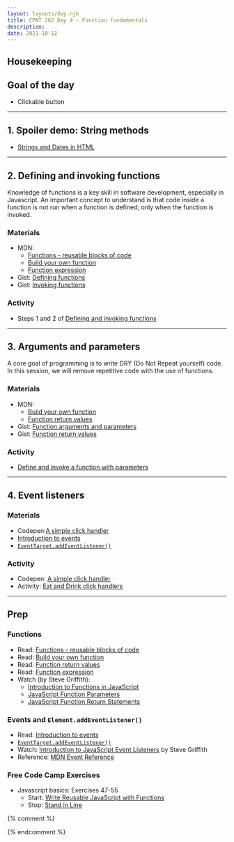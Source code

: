 ```yaml
---
layout: layouts/day.njk
title: CPNT 262 Day 4 - Function fundamentals
description: 
date: 2021-10-12
---
```


## Housekeeping

## Goal of the day
- Clickable button

---

## 1. Spoiler demo: String methods
- [Strings and Dates in HTML](https://gist.github.com/acidtone/d7685ba337620ce4c01e2767211efb95)

---

## 2. Defining and invoking functions
Knowledge of functions is a key skill in software development, especially in Javascript. An important concept to understand is that code inside a function is not run when a function is defined; only when the function is invoked.

### Materials
- MDN: 
    - [Functions - reusable blocks of code](https://developer.mozilla.org/en-US/docs/Learn/JavaScript/Building_blocks/Functions)
    - [Build your own function](https://developer.mozilla.org/en-US/docs/Learn/JavaScript/Building_blocks/Build_your_own_function)
    - [Function expression](https://developer.mozilla.org/en-US/docs/web/JavaScript/Reference/Operators/function) 
- Gist: [Defining functions](https://gist.github.com/acidtone/e3ed5adfcb4f3c02f1b78f78c9c2bf8b)
- Gist: [Invoking functions](https://gist.github.com/acidtone/679b1b07dcaad4491e8696c871e36436)

### Activity
- Steps 1 and 2 of [Defining and invoking functions](https://gist.github.com/acidtone/1e3ddce433eb669f44196180d5119705)

---

## 3. Arguments and parameters
A core goal of programming is to write DRY (Do Not Repeat yourself) code. In this session, we will remove repetitive code with the use of functions.

### Materials
- MDN:
    - [Build your own function](https://developer.mozilla.org/en-US/docs/Learn/JavaScript/Building_blocks/Build_your_own_function)
    - [Function return values](https://developer.mozilla.org/en-US/docs/Learn/JavaScript/Building_blocks/Return_values)
- Gist: [Function arguments and parameters](https://gist.github.com/acidtone/977e697e38e389284e839e4b7543ee56)
- Gist: [Function return values](https://gist.github.com/acidtone/6a3cedd619454c4eeb49f87e98a925d2)

### Activity
- [Define and invoke a function with parameters](https://gist.github.com/acidtone/e9e291765e7dea1928bd643b46660438)

---

## 4. Event listeners
### Materials
- Codepen:[A simple click handler](https://codepen.io/acidtone/pen/yLoypzr)
- [Introduction to events](https://developer.mozilla.org/en-US/docs/Learn/JavaScript/Building_blocks/Events)
- [`EventTarget.addEventListener()`](https://developer.mozilla.org/en-US/docs/Web/API/EventTarget/addEventListener)

### Activity
- Codepen: [A simple click handler](https://codepen.io/acidtone/pen/yLoypzr)
- Activity: [Eat and Drink click handlers](https://gist.github.com/acidtone/37a879d3777bc123483d582248eded90)

---

## Prep
### Functions
- Read: [Functions - reusable blocks of code](https://developer.mozilla.org/en-US/docs/Learn/JavaScript/Building_blocks/Functions)
- Read: [Build your own function](https://developer.mozilla.org/en-US/docs/Learn/JavaScript/Building_blocks/Build_your_own_function)
- Read: [Function return values](https://developer.mozilla.org/en-US/docs/Learn/JavaScript/Building_blocks/Return_values)
- Read: [Function expression](https://developer.mozilla.org/en-US/docs/web/JavaScript/Reference/Operators/function)
- Watch (by Steve Griffith):
    - [Introduction to Functions in JavaScript](https://youtu.be/W6QaDqud66Y)
    - [JavaScript Function Parameters](https://youtu.be/dxbsN6_C5PI)
    - [JavaScript Function Return Statements](https://youtu.be/qed2cjdF-30)

### Events and `Element.addEventListener()`
- Read: [Introduction to events](https://developer.mozilla.org/en-US/docs/Learn/JavaScript/Building_blocks/Events)
- [`EventTarget.addEventListener()`](https://developer.mozilla.org/en-US/docs/Web/API/EventTarget/addEventListener)
- Watch: [Introduction to JavaScript Event Listeners](https://youtu.be/EaRrmOtPYTM) by Steve Griffith
- Reference: [MDN Event Reference](https://developer.mozilla.org/en-US/docs/Web/Events)

### Free Code Camp Exercises
- Javascript basics: Exercises 47-55
    - Start: [Write Reusable JavaScript with Functions](https://www.freecodecamp.org/learn/javascript-algorithms-and-data-structures/basic-javascript/write-reusable-javascript-with-functions)
    - Stop: [Stand in Line](https://www.freecodecamp.org/learn/javascript-algorithms-and-data-structures/basic-javascript/stand-in-line)


{% comment %}

{% endcomment %}